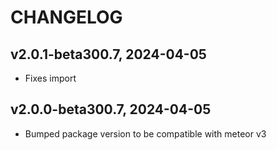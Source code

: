 # CHANGELOG

## v2.0.1-beta300.7, 2024-04-05
* Fixes import

## v2.0.0-beta300.7, 2024-04-05
*  Bumped package version to be compatible with meteor v3
